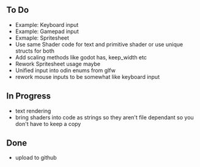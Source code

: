 ## To Do

- Example: Keyboard input
- Example: Gamepad input
- Exmaple: Spritesheet 
- Use same Shader code for text and primitive shader or use unique structs for both
- Add scaling methods like godot has, keep_width etc
- Rework Spritesheet usage maybe
- Unified input into odin enums from glfw
- rework mouse inputs to be somewhat like keyboard input

## In Progress

- text rendering
- bring shaders into code as strings so they aren't file dependant so you don't have to keep a copy

## Done

- upload to github
